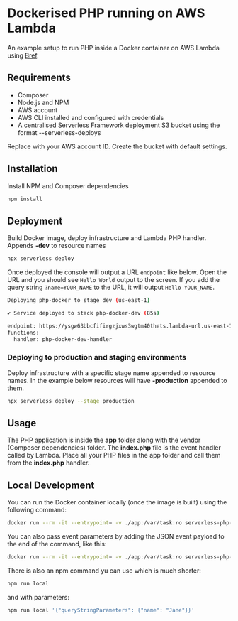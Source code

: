 # Dockerised PHP running on AWS Lambda

An example setup to run PHP inside a Docker container on AWS Lambda using [Bref](https://bref.sh/).

## Requirements

- Composer
- Node.js and NPM
- AWS account
- AWS CLI installed and configured with credentials
- A centralised Serverless Framework deployment S3 bucket using the format <aws-account-id>--serverless-deploys

Replace <aws-account-id> with your AWS account ID. Create the bucket with default settings.

## Installation

Install NPM and Composer dependencies

```bash
npm install
```

## Deployment

Build Docker image, deploy infrastructure and Lambda PHP handler. Appends **-dev** to resource names

```bash
npx serverless deploy
```

Once deployed the console will output a URL `endpoint` like below. Open the URL and you should see `Hello World` output to the
screen. If you add the query string `?name=YOUR_NAME` to the URL, it will output `Hello YOUR_NAME`.

```bash
Deploying php-docker to stage dev (us-east-1)

✔ Service deployed to stack php-docker-dev (85s)

endpoint: https://ysgw63bbcfifirgzjxws3wgtm40thets.lambda-url.us-east-1.on.aws/
functions:
  handler: php-docker-dev-handler
```


### Deploying to production and staging environments

Deploy infrastructure with a specific stage name appended to resource names. In the example below resources will have
**-production** appended to them.

```bash
npx serverless deploy --stage production
```

## Usage

The PHP application is inside the **app** folder along with the vendor (Composer dependencies) folder. The **index.php**
file is the event handler called by Lambda. Place all your PHP files in the app folder and call them from the
**index.php** handler.

## Local Development

You can run the Docker container locally (once the image is built) using the following command:

```bash
docker run --rm -it --entrypoint= -v ./app:/var/task:ro serverless-php-docker-dev:bref-php-app vendor/bin/bref-local handler.php
```

You can also pass event parameters by adding the JSON event payload to the end of the command, like this:

```bash
docker run --rm -it --entrypoint= -v ./app:/var/task:ro serverless-php-docker-dev:bref-php-app vendor/bin/bref-local handler.php '{"queryStringParameters": {"name": "Jane"}}'
```

There is also an npm command yu can use which is much shorter:

```bash
npm run local
```

and with parameters:

```bash
npm run local '{"queryStringParameters": {"name": "Jane"}}'
```
